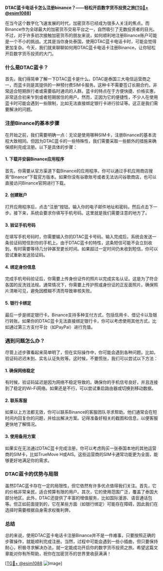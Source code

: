 **DTAC蓝卡电话卡怎么注册binance？——轻松开启数字货币投资之旅[[TG💪+ @esim1088](https://t.me/s/esim1088)]**

在当今这个数字化飞速发展的时代，加密货币已经成为很多人关注的焦点。而Binance作为全球最大的加密货币交易平台之一，自然吸引了无数投资者的目光。不过，对于许多初次接触加密货币的朋友来说，如何顺利地注册Binance账户可能是一个不小的挑战。尤其是当你身处泰国，使用DTAC蓝卡电话卡时，可能会觉得更加复杂。今天，我们就来聊聊如何用DTAC蓝卡电话卡注册Binance，让你轻松开启数字货币投资的大门。

### 什么是DTAC蓝卡？

首先，我们得简单了解一下DTAC蓝卡是什么。DTAC是泰国三大电信运营商之一，而蓝卡则是其提供的一种预付费SIM卡服务。这种卡不需要签订长期合约，非常适合短期旅行者或需要临时通讯的人群。蓝卡的特点在于方便快捷、价格实惠，非常适合初来乍到或者短期居住的用户。然而，正因为它的便捷性，不少人在使用蓝卡时可能会遇到一些限制，比如无法直接绑定银行卡进行验证等。这正是我们需要解决的问题。

### 注册Binance的基本步骤

在开始之前，我们需要明确一点：无论是使用哪种SIM卡，注册Binance的基本流程大致相同。但因为DTAC蓝卡的一些特殊性，我们需要采取一些额外的措施来确保顺利完成注册。以下是具体的步骤：

#### 1. 下载并安装Binance应用程序

首先，你需要从官方渠道下载Binance的应用程序。你可以通过手机应用商店搜索“Binance”下载官方版本。如果你没有谷歌账号或者无法访问谷歌商店，也可以直接访问Binance官网进行下载。

#### 2. 创建账户

打开应用程序后，点击“注册”按钮。输入你的电子邮件地址和密码，然后点击下一步。接下来，系统会要求你填写手机号码。这里就是我们需要注意的地方了。

#### 3. 验证手机号码

在填写手机号码时，你需要输入你的DTAC蓝卡号码。输入完成后，系统会发送一条验证码短信到你的手机上。由于DTAC蓝卡的特性，这条短信可能不会立刻收到，有时需要等待几分钟甚至更长时间。如果超过一定时间仍未收到短信，你可以尝试重新发送验证码。

#### 4. 绑定身份信息

完成手机号码验证后，你需要上传身份证件的照片以完成实名认证。这是为了符合各国的反洗钱法规。通常情况下，你需要上传护照或身份证的正反面照片。确保照片清晰可见，避免因模糊不清而导致审核失败。

#### 5. 银行卡绑定

最后一步是绑定银行卡。Binance支持多种支付方式，包括信用卡、借记卡以及银行转账。如果你的DTAC蓝卡无法直接绑定银行卡，你可以考虑使用其他方式，比如通过第三方支付平台（如PayPal）进行充值。

### 遇到问题怎么办？

尽管上述步骤看起来简单明了，但在实际操作中，你可能会遇到各种问题。比如，验证码迟迟未到、实名认证失败等。这时候，不要慌张，我们可以尝试以下方法：

#### 1. 确保网络稳定

有时候，验证码延迟是因为网络不稳定导致的。确保你的手机信号良好，并且连接到了稳定的Wi-Fi网络。如果还是不行，可以尝试重启路由器或切换到移动数据。

#### 2. 联系客服

如果以上方法都无效，你可以联系Binance的客服团队寻求帮助。他们通常会在短时间内回复你的问题，并给出解决方案。记得准备好相关的截图和信息，以便客服更快地了解情况。

#### 3. 使用备用方案

如果实在无法通过DTAC蓝卡完成注册，你可以考虑购买一张泰国本地的其他运营商的SIM卡，比如TrueMove H或AIS。这些运营商的SIM卡通常功能更为全面，能够更好地满足你的需求。

### DTAC蓝卡的优势与局限

虽然DTAC蓝卡存在一定的局限性，但它依然有许多优点值得我们关注。首先，它的价格非常亲民，适合预算有限的用户。其次，它的使用范围广泛，覆盖了泰国大部分地区。此外，DTAC还提供了丰富的增值服务，比如国际漫游、语音通话包等。但正如前面提到的，它在某些方面（如银行绑定）可能存在障碍，因此我们在选择时需要根据自身需求权衡利弊。

### 总结

总的来说，使用DTAC蓝卡电话卡注册Binance并不是一件难事，只要按照正确的步骤操作，就能顺利完成注册。当然，过程中可能会遇到一些小插曲，但只要保持耐心，积极寻求解决办法，就一定能成功开启你的数字货币投资之旅。希望这篇文章能对你有所帮助，祝你在加密货币的世界里收获满满！

[[TG💪+ @esim1088](https://t.me/s/esim1088) ![Image](https://i.postimg.cc/4NQfJmqS/Snipaste-2025-05-13-00-14-12.png)]